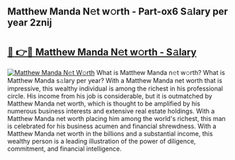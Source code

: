 ## Matthew Manda N𝚎t w𝚘rth - Part-ox6 S𝚊lary per year 2znij

# <h2><a href="http://gc1ltjh.nevu.top/?p=Matthew+Manda">🔗 👉🔴 Matthew Manda N𝚎t w𝚘rth - S𝚊lary</a></h2>

[![Matthew Manda N𝚎t W𝚘rth](https://i.imgur.com/Oavwk0R.jpeg)](http://gc1ltjh.nevu.top/?p=Matthew+Manda)
What is Matthew Manda n𝚎t w𝚘rth? What is Matthew Manda s𝚊lary per year?
With a Matthew Manda net worth that is impressive, this wealthy individual is among the richest in his professional circle. His income from his job is considerable, but it is outmatched by Matthew Manda net worth, which is thought to be amplified by his numerous business interests and extensive real estate holdings. With a Matthew Manda net worth placing him among the world's richest, this man is celebrated for his business acumen and financial shrewdness. With a Matthew Manda net worth in the billions and a substantial income, this wealthy person is a leading illustration of the power of diligence, commitment, and financial intelligence.
